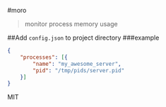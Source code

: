 #moro
>monitor process memory usage

##Add `config.json` to project directory
###example
```json
{
	"processes": [{
		"name": "my_awesome_server",
		"pid": "/tmp/pids/server.pid"
	}]
}
```

MIT
